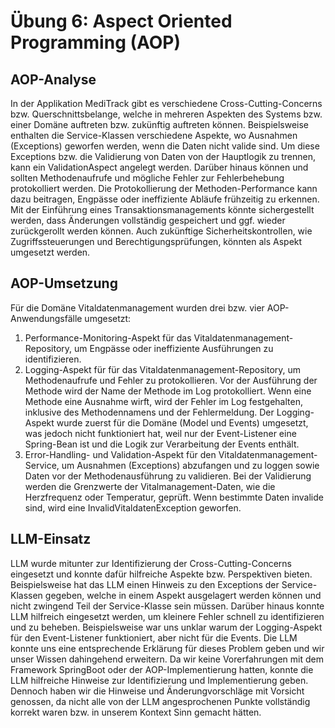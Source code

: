 # Übung 6: Aspect Oriented Programming (AOP)

## AOP-Analyse
In der Applikation MediTrack gibt es verschiedene Cross-Cutting-Concerns bzw. Querschnittsbelange, welche in mehreren Aspekten des Systems bzw. einer Domäne auftreten bzw. zukünftig auftreten können. Beispielsweise enthalten die Service-Klassen verschiedene Aspekte, wo Ausnahmen (Exceptions) geworfen werden, wenn die Daten nicht valide sind. Um diese Exceptions bzw. die Validierung von Daten von der Hauptlogik zu trennen, kann ein ValidationAspect angelegt werden. Darüber hinaus können und sollten Methodenaufrufe und mögliche Fehler zur Fehlerbehebung protokolliert werden. Die Protokollierung der Methoden-Performance kann dazu beitragen, Engpässe oder ineffiziente Abläufe frühzeitig zu erkennen. Mit der Einführung eines Transaktionsmanagements könnte sichergestellt werden, dass Änderungen vollständig gespeichert und ggf. wieder zurückgerollt werden können. Auch zukünftige Sicherheitskontrollen, wie Zugriffssteuerungen und Berechtigungsprüfungen, könnten als Aspekt umgesetzt werden.

## AOP-Umsetzung
Für die Domäne Vitaldatenmanagement wurden drei bzw. vier AOP-Anwendungsfälle umgesetzt:
1. Performance-Monitoring-Aspekt für das Vitaldatenmanagement-Repository, um Engpässe oder ineffiziente Ausführungen zu identifizieren.
2. Logging-Aspekt für für das Vitaldatenmanagement-Repository, um Methodenaufrufe und Fehler zu protokollieren. Vor der Ausführung der Methode wird der Name der Methode im Log protokolliert. Wenn eine Methode eine Ausnahme wirft, wird der Fehler im Log festgehalten, inklusive des Methodennamens und der Fehlermeldung. Der Logging-Aspekt wurde zuerst für die Domäne (Model und Events) umgesetzt, was jedoch nicht funktioniert hat, weil nur der Event-Listener eine Spring-Bean ist und die Logik zur Verarbeitung der Events enthält.
3. Error-Handling- und Validation-Aspekt für den Vitaldatenmanagement-Service, um Ausnahmen (Exceptions) abzufangen und zu loggen sowie Daten vor der Methodenausführung zu validieren. Bei der Validierung werden die Grenzwerte der Vitalmanagement-Daten, wie die Herzfrequenz oder Temperatur, geprüft. Wenn bestimmte Daten invalide sind, wird eine InvalidVitaldatenException geworfen.

## LLM-Einsatz
LLM wurde mitunter zur Identifizierung der Cross-Cutting-Concerns eingesetzt und konnte dafür hilfreiche Aspekte bzw. Perspektiven bieten. Beispielsweise hat das LLM einen Hinweis zu den Exceptions der Service-Klassen gegeben, welche in einem Aspekt ausgelagert werden können und nicht zwingend Teil der Service-Klasse sein müssen. Darüber hinaus konnte LLM hilfreich eingesetzt werden, um kleinere Fehler schnell zu identifizieren und zu beheben. Beispielsweise war uns unklar warum der Logging-Aspekt für den Event-Listener funktioniert, aber nicht für die Events. Die LLM konnte uns eine entsprechende Erklärung für dieses Problem geben und wir unser Wissen dahingehend erweitern. Da wir keine Vorerfahrungen mit dem Framework SpringBoot oder der AOP-Implementierung hatten, konnte die LLM hilfreiche Hinweise zur Identifizierung und Implementierung geben. Dennoch haben wir die Hinweise und Änderungvorschläge mit Vorsicht genossen, da nicht alle von der LLM angesprochenen Punkte vollständig korrekt waren bzw. in unserem Kontext Sinn gemacht hätten.
